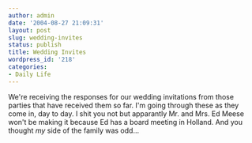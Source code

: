 ```yaml
---
author: admin
date: '2004-08-27 21:09:31'
layout: post
slug: wedding-invites
status: publish
title: Wedding Invites
wordpress_id: '218'
categories:
- Daily Life
---
```


We're receiving the responses for our wedding invitations from those
parties that have received them so far. I'm going through these as they
come in, day to day. I shit you not but apparantly Mr. and Mrs. Ed Meese
won't be making it because Ed has a board meeting in Holland. And you
thought *my* side of the family was odd...
